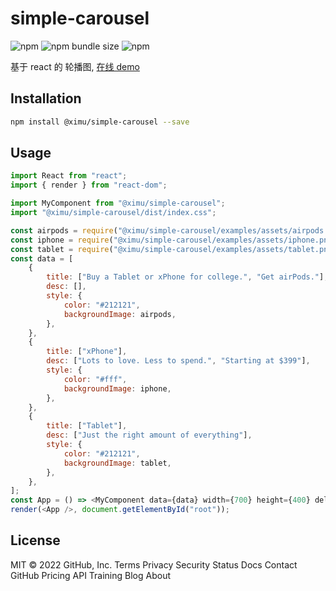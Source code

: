 
# simple-carousel

![npm](https://img.shields.io/npm/v/@ximu/simple-carousel)
![npm bundle size](https://img.shields.io/bundlephobia/min/@ximu/simple-carousel?color=red)
![npm](https://img.shields.io/npm/dt/@ximu/simple-carousel)

基于 react 的 轮播图, [在线 demo](https://thesunset.github.io/simple-carousel/)

## Installation

```bash
npm install @ximu/simple-carousel --save
```

## Usage

```javascript
import React from "react";
import { render } from "react-dom";

import MyComponent from "@ximu/simple-carousel";
import "@ximu/simple-carousel/dist/index.css";

const airpods = require("@ximu/simple-carousel/examples/assets/airpods.png");
const iphone = require("@ximu/simple-carousel/examples/assets/iphone.png");
const tablet = require("@ximu/simple-carousel/examples/assets/tablet.png");
const data = [
	{
		title: ["Buy a Tablet or xPhone for college.", "Get airPods."],
		desc: [],
		style: {
			color: "#212121",
			backgroundImage: airpods,
		},
	},
	{
		title: ["xPhone"],
		desc: ["Lots to love. Less to spend.", "Starting at $399"],
		style: {
			color: "#fff",
			backgroundImage: iphone,
		},
	},
	{
		title: ["Tablet"],
		desc: ["Just the right amount of everything"],
		style: {
			color: "#212121",
			backgroundImage: tablet,
		},
	},
];
const App = () => <MyComponent data={data} width={700} height={400} delay={3000} speed={500} />;
render(<App />, document.getElementById("root"));
```

## License
MIT
© 2022 GitHub, Inc.
Terms
Privacy
Security
Status
Docs
Contact GitHub
Pricing
API
Training
Blog
About
